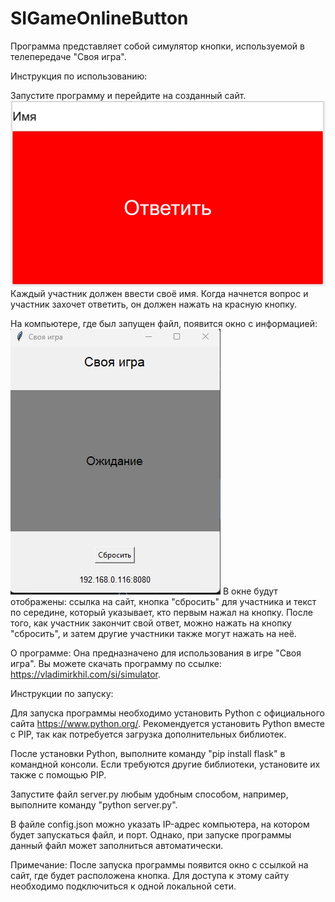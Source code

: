 # SIGameOnlineButton

Программа представляет собой симулятор кнопки, используемой в телепередаче "Своя игра".

Инструкция по использованию:

Запустите программу и перейдите на созданный сайт.
![Alt text](image.png)
Каждый участник должен ввести своё имя. Когда начнется вопрос и участник захочет ответить, он должен нажать на красную кнопку.

На компьютере, где был запущен файл, появится окно с информацией:
![Alt text](image-1.png)
В окне будут отображены: ссылка на сайт, кнопка "сбросить" для участника и текст по середине, который указывает, кто первым нажал на кнопку. После того, как участник закончит свой ответ, можно нажать на кнопку "сбросить", и затем другие участники также могут нажать на неё.

О программе:
Она предназначено для использования в игре "Своя игра".
Вы можете скачать программу по ссылке: https://vladimirkhil.com/si/simulator.

Инструкции по запуску:

Для запуска программы необходимо установить Python с официального сайта https://www.python.org/.
Рекомендуется установить Python вместе с PIP, так как потребуется загрузка дополнительных библиотек.

После установки Python, выполните команду "pip install flask" в командной консоли.
Если требуются другие библиотеки, установите их также с помощью PIP.

Запустите файл server.py любым удобным способом, например, выполните команду "python server.py".

В файле config.json можно указать IP-адрес компьютера, на котором будет запускаться файл, и порт.
Однако, при запуске программы данный файл может заполниться автоматически.

Примечание:
После запуска программы появится окно с ссылкой на сайт, где будет расположена кнопка.
Для доступа к этому сайту необходимо подключиться к одной локальной сети.
